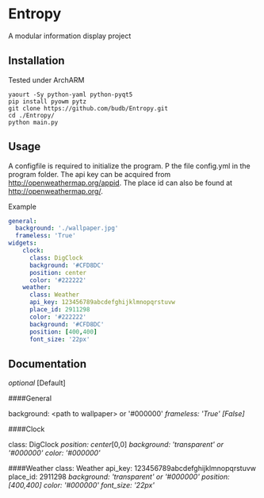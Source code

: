 # Entropy

A modular information display project

Installation
------------
Tested under ArchARM

```
yaourt -Sy python-yaml python-pyqt5
pip install pyowm pytz
git clone https://github.com/budb/Entropy.git
cd ./Entropy/
python main.py
```

Usage
-----
A configfile is required to initialize the program. P the file config.yml in the program folder.
The api key can be acquired from http://openweathermap.org/appid. The place id can also be found at http://openweathermap.org/.

Example
```YAML  
general:
  background: './wallpaper.jpg'
  frameless: 'True'
widgets:
    clock:
      class: DigClock
      background: '#CFD8DC'
      position: center
      color: '#222222'
    weather:
      class: Weather
      api_key: 123456789abcdefghijklmnopqrstuvw
      place_id: 2911298
      color: '#222222'
      background: '#CFD8DC'
      position: [400,400]
      font_size: '22px'
```    

Documentation
-------------

_optional_
[Default]

####General

background: \<path to wallpaper> or '#000000'
_frameless: 'True' [False]_

####Clock

class: DigClock 
_position: center_[0,0]
_background: 'transparent' or '#000000'_
_color: '#000000'_

####Weather
class: Weather
api_key: 123456789abcdefghijklmnopqrstuvw
place_id: 2911298
_background: 'transparent' or '#000000'_
_position: [400,400]_
_color: '#000000'_
_font_size: '22px'_